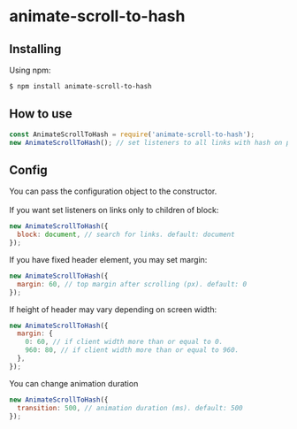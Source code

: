# animate-scroll-to-hash

## Installing

Using npm:

```bash
$ npm install animate-scroll-to-hash
```

## How to use

```js
const AnimateScrollToHash = require('animate-scroll-to-hash');
new AnimateScrollToHash(); // set listeners to all links with hash on page
```

## Config

You can pass the configuration object to the constructor.
<br><br>
If you want set listeners on links only to children of block:
```js
new AnimateScrollToHash({
  block: document, // search for links. default: document
});
```
If you have fixed header element, you may set margin:
```js
new AnimateScrollToHash({
  margin: 60, // top margin after scrolling (px). default: 0
});
```
If height of header may vary depending on screen width:
```js
new AnimateScrollToHash({
  margin: {
    0: 60, // if client width more than or equal to 0.
    960: 80, // if client width more than or equal to 960.
  },
});
```
You can change animation duration
```js
new AnimateScrollToHash({
  transition: 500, // animation duration (ms). default: 500
});
```